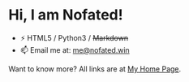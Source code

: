 # Hi, I am Nofated!

- ⚡ HTML5 / Python3 / ~~Markdown~~
- 📫 Email me at: <me@nofated.win>

Want to know more? All links are at [My Home Page](https://nofated.win).

